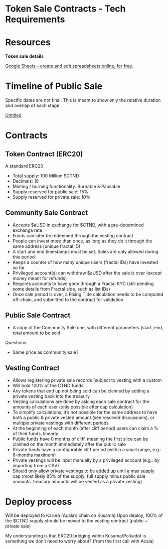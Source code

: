 # Token Sale Contracts - Tech Requirements

# Resources

**Token sale details**

[Google Sheets - create and edit spreadsheets online, for free.](https://docs.google.com/spreadsheets/d/1KPmg42jJYDyhaShfwE8DNzEl1pk99AGFQx56E9VfwFY/edit#gid=2013058788)

# Timeline of Public Sale

Specific dates are not final. This is meant to show only the relative duration and overlap of each stage

[Untitled](https://www.notion.so/a029b3cec9c24745b9a115f5f3e5eee0)

# Contracts

## Token Contract (ERC20)

A standard ERC20

- Total supply: 100 Million $CTND
- Decimals: 18
- Minting / burning functionality: Burnable & Pausable
- Supply reserved for public sale: 15%
- Supply reserved for private sale: 10%

## Community Sale Contract

- Accepts $aUSD in exchange for $CTND, with a pre-determined exchange rate
- Funds can later be redeemed through the vesting contract
- People can invest more than once, as long as they do it through the same address (unique fractal ID)
- A start and end timestamps must be set. Sales are only allowed during this period
- Keeps a counter of how many unique users (fractal IDs) have invested so far
- Privileged account(s) can withdraw $aUSD after the sale is over (except money meant for refunds)
- Requires accounts to have gone through a Fractal KYC (still pending some details from Fractal side, such as list IDs)
- Once sale period is over, a Rising Tide calculation needs to be computed off-chain, and submitted to the contract for validation

## Public Sale Contract

- A copy of the Community Sale one, with different parameters (start, end, total amount to be sold

Questions:

- Same price as community sale?

## Vesting Contract

- Allows registering private sale records (subject to vesting with a custom
- Will hold 100% of the CTND funds
- Any tokens that end up not being sold can be claimed by adding a private vesting back into the treasury
- Vesting calculations are done by asking each sale contract for the amounts of each user (only possible after cap calculation)
- To simplify calculations, it’s not possible for the same address to have both a public & private vested amount (see resolved discussions), or multiple private vestings with different periods
- At the beginning of each month (after cliff period) users can claim a % of their funds, linearly
- Public funds have 0 months of cliff, meaning the first slice can be claimed on the month immediately after the public sale
- Private funds have a configurable cliff period (within a small range, e.g.: 6-months maximum)
- Private vestings will be input manually by a privileged account (e.g.: by importing from a CSV)
- Should only allow private vestings to be added up until a max supply cap (most likely 85% of the supply. full supply minus public sale amounts. treasury amounts will be vested as a private vesting)

# Deploy process

Will be deployed to Karura (Acala’s chain on Kusama)
Upon deploy, 100% of the $CTND supply should be moved to the vesting contract (public + private sale)

My understanding is that ERC20 bridging within Kusama/Polkadot is something we don’t need to worry about? (from the first call with Acala)
